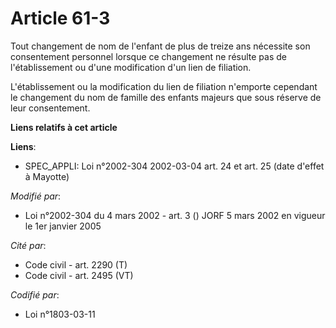# Article 61-3

Tout changement de nom de l'enfant de plus de treize ans nécessite son consentement personnel lorsque ce changement ne
résulte pas de l'établissement ou d'une modification d'un lien de filiation.

L'établissement ou la modification du lien de filiation n'emporte cependant le changement du nom de famille des enfants
majeurs que sous réserve de leur consentement.

**Liens relatifs à cet article**

**Liens**:

  - SPEC_APPLI: Loi n°2002-304 2002-03-04 art. 24 et art. 25 (date d'effet à Mayotte)

_Modifié par_:

  - Loi n°2002-304 du 4 mars 2002 - art. 3 () JORF 5 mars 2002 en vigueur le 1er janvier 2005

_Cité par_:

  - Code civil - art. 2290 (T)
  - Code civil - art. 2495 (VT)

_Codifié par_:

  - Loi n°1803-03-11
